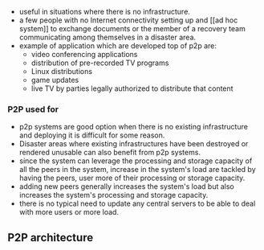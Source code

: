 - useful in situations where there is no infrastructure.
- a few people with no Internet connectivity setting up and [[ad hoc system]] to exchange documents or the member of a recovery team communicating among themselves in a disaster area.
- example of application which are developed top of p2p are:
	- video conferencing applications
	- distribution of pre-recorded TV programs
	- Linux distributions
	- game updates
	- live TV by parties legally authorized to distribute that content

### P2P used for 
- p2p systems are good option when there is no existing infrastructure and deploying it is difficult for some reason.
- Disaster areas where existing infrastructures have been destroyed or rendered unusable can also benefit from p2p systems.
- since the system can leverage the processing and storage capacity of all the peers in the system, increase in the system's load are tackled by having the peers, user more of their processing or storage capacity.
- adding new peers generally increases the system's load but also increases the system's processing and storage capacity.
- there is no typical need to update any central servers to be able to deal with more users or more load.

## P2P architecture
